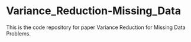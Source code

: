 # Variance_Reduction-Missing_Data

This is the code repository for paper Variance Reduction for Missing Data Problems.
